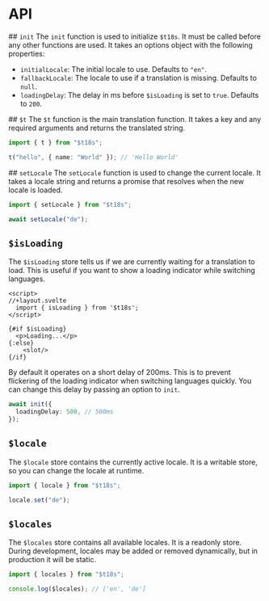 # API

## `init`
The `init` function is used to initialize `$t18s`. It must be called before any other functions are used. It takes an options object with the following properties:

- `initialLocale`: The initial locale to use. Defaults to `"en"`.
- `fallbackLocale`: The locale to use if a translation is missing. Defaults to `null`.
- `loadingDelay`: The delay in ms before `$isLoading` is set to `true`. Defaults to `200`.

## `$t`
The `$t` function is the main translation function. It takes a key and any required arguments and returns the translated string.

```ts
import { t } from "$t18s";

t("hello", { name: "World" }); // 'Hello World'
```

## `setLocale`
The `setLocale` function is used to change the current locale. It takes a locale string and returns a promise that resolves when the new locale is loaded.

```ts
import { setLocale } from "$t18s";

await setLocale("de");
```



## `$isLoading`

The `$isLoading` store tells us if we are currently waiting for a translation to load. This is useful if you want to show a loading indicator while switching languages.

```svelte
<script>
//+layout.svelte
  import { isLoading } from '$t18s';
</script>

{#if $isLoading}
  <p>Loading...</p>
{:else}
    <slot/>
{/if}
```

By default it operates on a short delay of 200ms. This is to prevent flickering of the loading indicator when switching languages quickly. You can change this delay by passing an option to `init`.

```ts
await init({
  loadingDelay: 500, // 500ms
});
```

## `$locale`

The `$locale` store contains the currently active locale. It is a writable store, so you can change the locale at runtime.

```ts
import { locale } from "$t18s";

locale.set("de");
```

## `$locales`

The `$locales` store contains all available locales. It is a readonly store.
During development, locales may be added or removed dynamically, but in production it will be static.

```ts
import { locales } from "$t18s";

console.log($locales); // ['en', 'de']
```